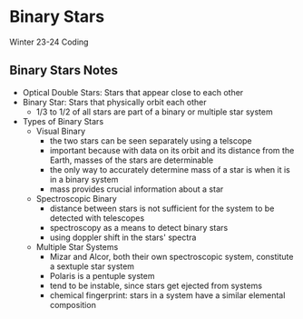 # Binary Stars
Winter 23-24 Coding

## Binary Stars Notes
- Optical Double Stars: Stars that appear close to each other
- Binary Star: Stars that physically orbit each other
  - 1/3 to 1/2 of all stars are part of a binary or multiple star system
- Types of Binary Stars
  - Visual Binary
    - the two stars can be seen separately using a telscope
    - important because with data on its orbit and its distance from the Earth, masses of the stars are determinable
    - the only way to accurately determine mass of a star is when it is in a binary system
    - mass provides crucial information about a star
  - Spectroscopic Binary
    - distance between stars is not sufficient for the system to be detected with telescopes
    - spectroscopy as a means to detect binary stars
    - using doppler shift in the stars' spectra
  - Multiple Star Systems
    - Mizar and Alcor, both their own spectroscopic system, constitute a sextuple star system
    - Polaris is a pentuple system
    - tend to be instable, since stars get ejected from systems
    - chemical fingerprint: stars in a system have a similar elemental composition
